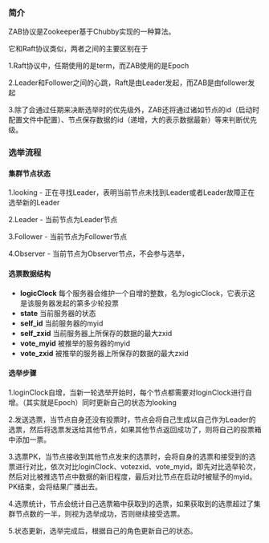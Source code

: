 ### 简介

ZAB协议是Zookeeper基于Chubby实现的一种算法。

它和Raft协议类似，两者之间的主要区别在于

1.Raft协议中，任期使用的是term，而ZAB使用的是Epoch

2.Leader和Follower之间的心跳，Raft是由Leader发起，而ZAB是由follower发起

3.除了会通过任期来决断选举时的优先级外，ZAB还将通过诸如节点的id（启动时配置文件中配置）、节点保存数据的id（递增，大的表示数据最新）等来判断优先级。



### 选举流程

#### 集群节点状态

1.looking - 正在寻找Leader，表明当前节点未找到Leader或者Leader故障正在选举新的Leader

2.Leader - 当前节点为Leader节点

3.Follower - 当前节点为Follower节点

4.Observer - 当前节点为Observer节点，不会参与选举，

#### **选票数据结构**

- **logicClock** 每个服务器会维护一个自增的整数，名为logicClock，它表示这是该服务器发起的第多少轮投票
- **state** 当前服务器的状态
- **self_id** 当前服务器的myid
- **self_zxid** 当前服务器上所保存的数据的最大zxid
- **vote_myid** 被推举的服务器的myid
- **vote_zxid** 被推举的服务器上所保存的数据的最大zxid

#### 选举步骤

1.loginClock自增，当新一轮选举开始时，每个节点都需要对loginClock进行自增。（其实就是Epoch）同时更新自己的状态为looking

2.发送选票，当节点自身还没有投票时，节点会将自己生成以自己作为Leader的选票，然后将选票发送给其他节点，如果其他节点返回成功了，则将自己的投票箱中添加一票。

3.选票PK，当节点接收到其他节点发来的选票时，会将自身的选票和接受到的选票进行对比，依次对比loginClock、votezxid、vote_myid，即先对比选举轮次，然后对比被推选节点中数据的新旧程度，最后对比节点在启动时被赋予的myid。PK结束，会将结果广播出去。

4.选票统计，节点会统计自己选票箱中获取到的选票，如果获取到的选票超过了集群节点数的一半，则视为选举成功，否则继续接受选票。

5.状态更新，选举完成后，根据自己的角色更新自己的状态。